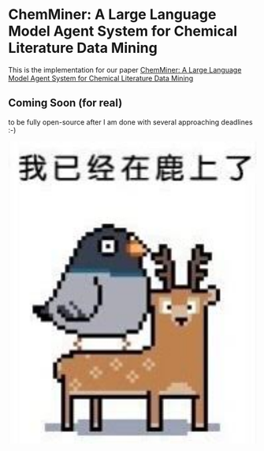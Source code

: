 # ChemMiner: A Large Language Model Agent System for Chemical Literature Data Mining
This is the implementation for our paper [ChemMiner: A Large Language Model Agent System for Chemical Literature Data Mining](https://openreview.net/forum?id=H57HtksYpC)

## Coming Soon (for real)
to be fully open-source after I am done with several approaching deadlines :-)
<p align="center">
  <img src="ComingSoon.jpg"  width="1000"/>
</p>
